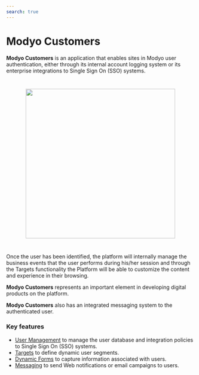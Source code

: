 ```yaml
---
search: true
---
```


# Modyo Customers

**Modyo Customers** is an application that enables sites in Modyo user authentication, either through its internal account logging system or its enterprise integrations to Single Sign On (SSO) systems.

 <img src="/assets/img/customers/header.jpg" style="margin: 40px auto; width: 400px; display: block;"> 

Once the user has been identified, the platform will internally manage the business events that the user performs during his/her session and through the Targets functionality the Platform will be able to customize the content and experience in their browsing.

**Modyo Customers** represents an important element in developing digital products on the platform.

**Modyo Customers** also has an integrated messaging system to the authenticated user.

### Key features

- [User Management](/es/platform/customers/realms.html) to manage the user database and integration policies to Single Sign On (SSO) systems.
- [Targets](/es/platform/customers/targets.html) to define dynamic user segments.
- [Dynamic Forms](/es/platform/customers/forms.html) to capture information associated with users.
- [Messaging](/es/platform/customers/messaging.html) to send Web notifications or email campaigns to users.
